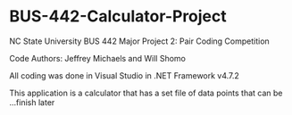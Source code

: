 # BUS-442-Calculator-Project

NC State University BUS 442 Major Project 2: Pair Coding Competition

Code Authors: Jeffrey Michaels and Will Shomo

All coding was done in Visual Studio in .NET Framework v4.7.2

This application is a calculator that has a set file of data points that can be ...finish later
